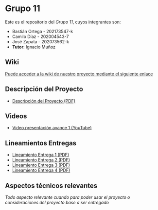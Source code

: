 # Grupo 11

Este es el repositorio del *Grupo 11*, cuyos integrantes son:

* Bastián Ortega - 202173547-k
* Camilo Díaz - 202004543-7
* José Zapata - 202073562-k
* **Tutor**: Ignacio Muñoz

## Wiki

[Puede acceder a la wiki de nuestro proyecto mediante el siguiente enlace](https://github.com/Nachops/INF236P201G11/wiki)

## Descripción del Proyecto

- [Descripción del Proyecto (PDF)](https://aula.usm.cl/pluginfile.php/5134407/mod_resource/content/1/Requisito%20Proyecto%20v1.0%20-%20AHB.pdf)
  
## Videos

- [Video presentación avance 1 (YouTube)](https://youtu.be/mpJr0DJvu7A)

## Lineamientos Entregas

- [Lineamiento Entrega 1 (PDF)](https://aula.usm.cl/pluginfile.php/5134322/mod_resource/content/2/Lineamiento%20Entrega%201.pdf)
- [Lineamiento Entrega 2 (PDF)](https://aula.usm.cl/pluginfile.php/5150922/mod_resource/content/1/Lineamiento%20Entrega%202%20v1.0.pdf)
- [Lineamiento Entrega 3 (PDF)](https://aula.usm.cl/pluginfile.php/5166283/mod_resource/content/1/Lineamiento%20Entrega%203.pdf)
- [Lineamiento Entrega 4 (PDF)]([https://aula.usm.cl/pluginfile.php/5166283/mod_resource/content/1/Lineamiento%20Entrega%203.pdf](https://aula.usm.cl/pluginfile.php/5203178/mod_resource/content/1/Lineamiento%20Entrega%204.pdf))
    


## Aspectos técnicos relevantes

_Todo aspecto relevante cuando para poder usar el proyecto o consideraciones del proyecto base a ser entregado_
